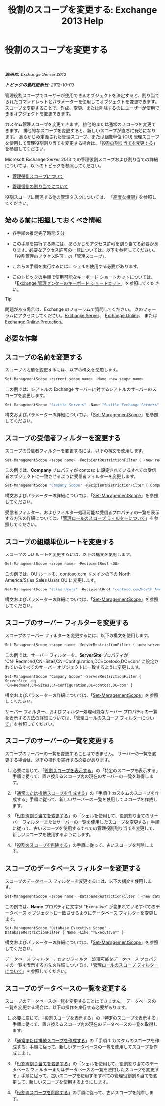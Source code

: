 ﻿---
title: '役割のスコープを変更する: Exchange 2013 Help'
TOCTitle: 役割のスコープを変更する
ms:assetid: 9180e1e0-c352-4ccd-8da6-885a2e309867
ms:mtpsurl: https://technet.microsoft.com/ja-jp/library/Dd298145(v=EXCHG.150)
ms:contentKeyID: 49896369
ms.date: 04/24/2018
mtps_version: v=EXCHG.150
ms.translationtype: HT
---

# 役割のスコープを変更する

 

_**適用先:** Exchange Server 2013_

_**トピックの最終更新日:** 2012-10-03_

管理役割スコープでユーザーが使用できるオブジェクトを決定すると、割り当てられたコマンドレットとパラメーターを使用してオブジェクトを変更できます。 スコープを変更することで、作成、変更、または削除するのにユーザーが使用できるオブジェクトを変更できます。

カスタム管理スコープを変更できます。 排他的または通常のスコープを変更できます。 排他的なスコープを変更すると、新しいスコープが直ちに有効になります。 あらかじめ定義された管理スコープ、または組織単位 (OU) 管理スコープを使用して管理役割割り当てを変更する場合は、「[役割の割り当てを変更する](change-a-role-assignment-exchange-2013-help.md)」を参照してください。

Microsoft Exchange Server 2013 での管理役割スコープおよび割り当ての詳細については、以下のトピックを参照してください。

  - [管理役割スコープについて](understanding-management-role-scopes-exchange-2013-help.md)

  - [管理役割の割り当てについて](understanding-management-role-assignments-exchange-2013-help.md)

役割スコープに関連する他の管理タスクについては、 「[高度な権限](advanced-permissions-exchange-2013-help.md)」を参照してください。

## 始める前に把握しておくべき情報

  - 各手順の推定完了時間:5 分

  - この手順を実行する際には、あらかじめアクセス許可を割り当てる必要があります。必要なアクセス許可の一覧については、以下を参照してください。「[役割管理のアクセス許可](role-management-permissions-exchange-2013-help.md)」の「管理スコープ」。

  - これらの手順を実行するには、シェルを使用する必要があります。

  - このトピックの手順で使用可能なキーボード ショートカットについては、「[Exchange 管理センターのキーボード ショートカット](keyboard-shortcuts-in-the-exchange-admin-center-exchange-online-protection-help.md)」を参照してください。


> [!TIP]
> 問題がある場合は、Exchange のフォーラムで質問してください。 次のフォーラムにアクセスしてください。<A href="https://go.microsoft.com/fwlink/p/?linkid=60612">Exchange Server</A>、 <A href="https://go.microsoft.com/fwlink/p/?linkid=267542">Exchange Online</A>、 または <A href="https://go.microsoft.com/fwlink/p/?linkid=285351">Exchange Online Protection</A>。



## 必要な作業

## スコープの名前を変更する

スコープの名前を変更するには、以下の構文を使用します。

```powershell
Set-ManagementScope <current scope name> -Name <new scope name>
```

この例では、シアトルの Exchange サーバーに対するシアトルのサーバーのスコープを変更します。

```powershell
Set-ManagementScope "Seattle Servers" -Name "Seattle Exchange Servers"
```

構文およびパラメーターの詳細については、「[Set-ManagementScope](https://technet.microsoft.com/ja-jp/library/dd297996\(v=exchg.150\))」を参照してください。

## スコープの受信者フィルターを変更する

スコープの受信者フィルターを変更するには、以下の構文を使用します。

```powershell
Set-ManagementScope <scope name> -RecipientRestrictionFilter { <new recipient filter> }
```

この例では、**Company** プロパティが contoso に設定されているすべての受信者オブジェクトに一致させるように受信者フィルターを変更します。

```powershell
Set-ManagementScope "Company Scope" -RecipientRestrictionFilter { Company -eq 'contoso' }
```

構文およびパラメーターの詳細については、「[Set-ManagementScope](https://technet.microsoft.com/ja-jp/library/dd297996\(v=exchg.150\))」を参照してください。

受信者フィルター、およびフィルター処理可能な受信者プロパティの一覧を表示する方法の詳細については、「[管理ロールのスコープ フィルターについて](understanding-management-role-scope-filters-exchange-2013-help.md)」を参照してください。

## スコープの組織単位ルートを変更する

スコープの OU ルートを変更するには、以下の構文を使用します。

```powershell
Set-ManagementScope <scope name> -RecipientRoot <OU>
```

この例では、OU ルートを、contoso.com ドメインの下の North America/Sales Sales Users OU に変更します。

```powershell
Set-ManagementScope "Sales Users" -RecipientRoot "contoso.com/North America/Sales"
```

構文およびパラメーターの詳細については、「[Set-ManagementScope](https://technet.microsoft.com/ja-jp/library/dd297996\(v=exchg.150\))」を参照してください。

## スコープのサーバー フィルターを変更する

スコープのサーバー フィルターを変更するには、以下の構文を使用します。

```powershell
Set-ManagementScope <scope name> -ServerRestrictionFilter { <new server filter> }
```

この例では、サーバー フィルターを、**ServerSite** プロパティが 'CN=Redmond,CN=Sites,CN=Configuration,DC=contoso,DC=com' に設定されているすべてのサーバー オブジェクトに一致するように変更します。

    Set-ManagementScope "Company Scope" -ServerRestrictionFilter { ServerSite -eq 'CN=Redmond,CN=Sites,CN=Configuration,DC=contoso,DC=com' }

構文およびパラメーターの詳細については、「[Set-ManagementScope](https://technet.microsoft.com/ja-jp/library/dd297996\(v=exchg.150\))」を参照してください。

サーバー フィルター、およびフィルター処理可能なサーバー プロパティの一覧を表示する方法の詳細については、「[管理ロールのスコープ フィルターについて](understanding-management-role-scope-filters-exchange-2013-help.md)」を参照してください。

## スコープのサーバーの一覧を変更する

スコープのサーバーの一覧を変更することはできません。 サーバーの一覧を変更する場合は、以下の操作を実行する必要があります。

1.  必要に応じて、「[役割スコープを表示する](view-role-scopes-exchange-2013-help.md)」の「特定のスコープを表示する」手順に従って、置き換えるスコープ内の現在のサーバーの一覧を取得します。

2.  「[通常または排他スコープを作成する](create-a-regular-or-exclusive-scope-exchange-2013-help.md)」の「手順 1: カスタムのスコープを作成する」手順に従って、新しいサーバーの一覧を使用してスコープを作成します。

3.  「[役割の割り当てを変更する](change-a-role-assignment-exchange-2013-help.md)」の「シェルを使用して、役割割り当てのサーバー フィルターまたはサーバーの一覧を使用したスコープを変更する」手順に従って、古いスコープを使用するすべての管理役割割り当てを変更して、新しいスコープを使用するようにします。

4.  「[役割のスコープを削除する](remove-a-role-scope-exchange-2013-help.md)」の手順に従って、古いスコープを削除します。

## スコープのデータベース フィルターを変更する

スコープのデータベース フィルターを変更するには、以下の構文を使用します。

```powershell
Set-ManagementScope <scope name> -DatabaseRestrictionFilter { <new database filter> }
```

この例では、**Name** プロパティに文字列 "Executive" が含まれているすべてのデータベース オブジェクトに一致させるようにデータベース フィルターを変更します。

    Set-ManagementScope "Database Executive Scope" -DatabaseRestrictionFilter { Name -Like "*Executive*" }

構文およびパラメーターの詳細については、「[Set-ManagementScope](https://technet.microsoft.com/ja-jp/library/dd297996\(v=exchg.150\))」を参照してください。

データベース フィルター、およびフィルター処理可能なデータベース プロパティの一覧を表示する方法の詳細については、「[管理ロールのスコープ フィルターについて](understanding-management-role-scope-filters-exchange-2013-help.md)」を参照してください。

## スコープのデータベースの一覧を変更する

スコープのデータベースの一覧を変更することはできません。 データベースの一覧を変更する場合は、以下の操作を実行する必要があります。

1.  必要に応じて、「[役割スコープを表示する](view-role-scopes-exchange-2013-help.md)」の「特定のスコープを表示する」手順に従って、置き換えるスコープ内の現在のデータベースの一覧を取得します。

2.  「[通常または排他スコープを作成する](create-a-regular-or-exclusive-scope-exchange-2013-help.md)」の「手順 1: カスタムのスコープを作成する」手順に従って、新しいデータベースの一覧を使用してスコープを作成します。

3.  「[役割の割り当てを変更する](change-a-role-assignment-exchange-2013-help.md)」の「シェルを使用して、役割割り当てのデータベース フィルターまたはデータベースの一覧を使用したスコープを変更する」手順に従って、古いスコープを使用するすべての管理役割割り当てを変更して、新しいスコープを使用するようにします。

4.  「[役割のスコープを削除する](remove-a-role-scope-exchange-2013-help.md)」の手順に従って、古いスコープを削除します。

